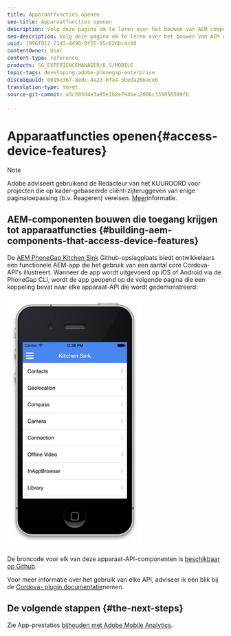```yaml
---
title: Apparaatfuncties openen
seo-title: Apparaatfuncties openen
description: Volg deze pagina om te leren over het bouwen van AEM componenten die tot apparateneigenschappen toegang hebben. De AEM PhoneGap Kitchen Sink Github-opslagplaats biedt ontwikkelaars een functionele AEM-app die het gebruik van een aantal core Cordova-API's illustreert.
seo-description: Volg deze pagina om te leren over het bouwen van AEM componenten die tot apparateneigenschappen toegang hebben. De AEM PhoneGap Kitchen Sink Github-opslagplaats biedt ontwikkelaars een functionele AEM-app die het gebruik van een aantal core Cordova-API's illustreert.
uuid: 1996f017-21d3-4d90-9f55-95c626bc4c60
contentOwner: User
content-type: reference
products: SG_EXPERIENCEMANAGER/6.5/MOBILE
topic-tags: developing-adobe-phonegap-enterprise
discoiquuid: 0019e367-8edc-4a23-bfa4-5beda266ace6
translation-type: tm+mt
source-git-commit: a3c303d4e3a85e1b2e794bec2006c335056309fb

---
```



# Apparaatfuncties openen{#access-device-features}

>[!NOTE]
>
>Adobe adviseert gebruikend de Redacteur van het KUUROORD voor projecten die op kader-gebaseerde cliënt-zijteruggeven van enige paginatoepassing (b.v. Reageren) vereisen. [Meer](/help/sites-developing/spa-overview.md)informatie.

## AEM-componenten bouwen die toegang krijgen tot apparaatfuncties {#building-aem-components-that-access-device-features}

De [AEM PhoneGap Kitchen Sink](https://github.com/blefebvre/aem-phonegap-kitchen-sink) Github-opslagplaats biedt ontwikkelaars een functionele AEM-app die het gebruik van een aantal core Cordova-API&#39;s illustreert. Wanneer de app wordt uitgevoerd op iOS of Android via de PhoneGap CLI, wordt de app geopend op de volgende pagina die een koppeling bevat naar elke apparaat-API die wordt gedemonstreerd:

![chlimage_1-107](assets/chlimage_1-107.png)

De broncode voor elk van deze apparaat-API-componenten is [beschikbaar op Github](https://github.com/blefebvre/aem-phonegap-kitchen-sink/tree/master/content/src/main/content/jcr_root/apps/brucelefebvre/kitchen-sink/components).

Voor meer informatie over het gebruik van elke API, adviseer ik een blik bij de [Cordova- plugin documentatie](https://docs.phonegap.com/en/4.0.0/cordova_plugins_pluginapis.md.html)nemen.

## De volgende stappen {#the-next-steps}

Zie App-prestaties [bijhouden met Adobe Mobile Analytics](/help/mobile/phonegap-intro-to-app-analytics.md).
